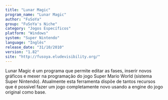 ```yaml
---
title: "Lunar Magic"
program_name: "Lunar Magic"
author: "FuSoYa"
group: "FuSoYa's Niche"
category: "Jogos Específicos"
platform: "Windows"
system: "Super Nintendo"
language: "Inglês"
release_date: "31/10/2010"
version: "1.82"
site: "http://fusoya.eludevisibility.org/"
---
```

Lunar Magic é um programa que permite editar as fases, inserir novos gráficos e mexer na programação do jogo Super Mario World (sistema Super Nintendo). Atualmente esta ferramenta dispõe de tantos recursos que é possível fazer um jogo completamente novo usando a engine do jogo original como base.
